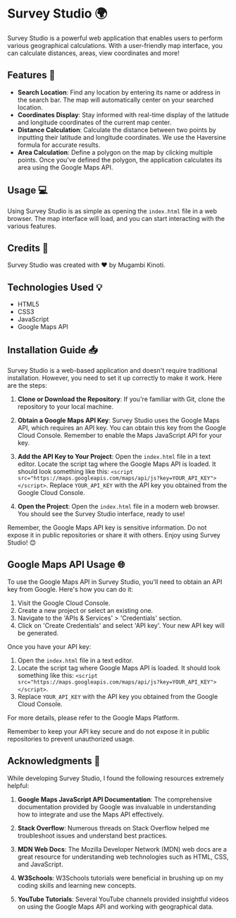 # Survey Studio 🌍

Survey Studio is a powerful web application that enables users to perform various geographical calculations. With a user-friendly map interface, you can calculate distances, areas, view coordinates and more!

## Features 🚀

- **Search Location**: Find any location by entering its name or address in the search bar. The map will automatically center on your searched location.
- **Coordinates Display**: Stay informed with real-time display of the latitude and longitude coordinates of the current map center.
- **Distance Calculation**: Calculate the distance between two points by inputting their latitude and longitude coordinates. We use the Haversine formula for accurate results.
- **Area Calculation**: Define a polygon on the map by clicking multiple points. Once you've defined the polygon, the application calculates its area using the Google Maps API.

## Usage 💻

Using Survey Studio is as simple as opening the `index.html` file in a web browser. The map interface will load, and you can start interacting with the various features.

## Credits 🙏

Survey Studio was created with ❤️ by Mugambi Kinoti.

## Technologies Used 💡

- HTML5
- CSS3
- JavaScript
- Google Maps API

## Installation Guide 📥

Survey Studio is a web-based application and doesn't require traditional installation. However, you need to set it up correctly to make it work. Here are the steps:

1. **Clone or Download the Repository**: If you're familiar with Git, clone the repository to your local machine.

2. **Obtain a Google Maps API Key**: Survey Studio uses the Google Maps API, which requires an API key. You can obtain this key from the Google Cloud Console. Remember to enable the Maps JavaScript API for your key.

3. **Add the API Key to Your Project**: Open the `index.html` file in a text editor. Locate the script tag where the Google Maps API is loaded. It should look something like this: `<script src="https://maps.googleapis.com/maps/api/js?key=YOUR_API_KEY"></script>`. Replace `YOUR_API_KEY` with the API key you obtained from the Google Cloud Console.

4. **Open the Project**: Open the `index.html` file in a modern web browser. You should see the Survey Studio interface, ready to use!

Remember, the Google Maps API key is sensitive information. Do not expose it in public repositories or share it with others. Enjoy using Survey Studio! 😊

## Google Maps API Usage 🌐

To use the Google Maps API in Survey Studio, you'll need to obtain an API key from Google. Here's how you can do it:

1. Visit the Google Cloud Console.
2. Create a new project or select an existing one.
3. Navigate to the 'APIs & Services' > 'Credentials' section.
4. Click on 'Create Credentials' and select 'API key'. Your new API key will be generated.

Once you have your API key:

1. Open the `index.html` file in a text editor.
2. Locate the script tag where Google Maps API is loaded. It should look something like this: `<script src="https://maps.googleapis.com/maps/api/js?key=YOUR_API_KEY"></script>`.
3. Replace `YOUR_API_KEY` with the API key you obtained from the Google Cloud Console.

For more details, please refer to the Google Maps Platform.

Remember to keep your API key secure and do not expose it in public repositories to prevent unauthorized usage.

## Acknowledgments 🙌

While developing Survey Studio, I found the following resources extremely helpful:

1. **Google Maps JavaScript API Documentation**: The comprehensive documentation provided by Google was invaluable in understanding how to integrate and use the Maps API effectively.

2. **Stack Overflow**: Numerous threads on Stack Overflow helped me troubleshoot issues and understand best practices.

3. **MDN Web Docs**: The Mozilla Developer Network (MDN) web docs are a great resource for understanding web technologies such as HTML, CSS, and JavaScript.

4. **W3Schools**: W3Schools tutorials were beneficial in brushing up on my coding skills and learning new concepts.

5. **YouTube Tutorials**: Several YouTube channels provided insightful videos on using the Google Maps API and working with geographical data.
